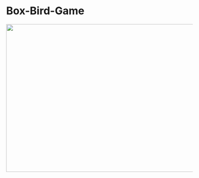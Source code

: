 # Box-Bird-Game
 <p align="center">
  <a href="https://www.hackerrank.com/veerasharma0000">
     <img src="box-gif" width="800" height="400">
  </a></p>

